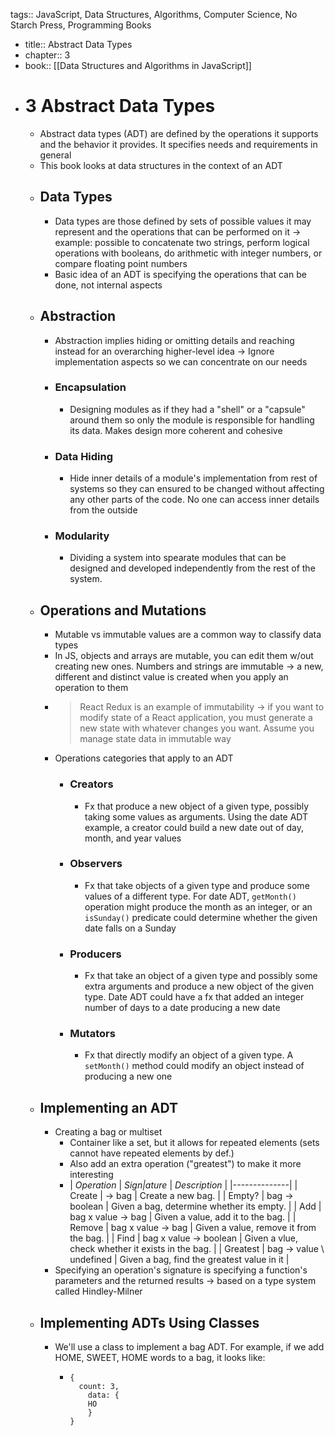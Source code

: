 tags:: JavaScript, Data Structures, Algorithms, Computer Science, No Starch Press, Programming Books

- title:: Abstract Data Types
- chapter:: 3
- book:: [[Data Structures and Algorithms in JavaScript]]
- # 3 Abstract Data Types
	- Abstract data types (ADT) are defined by the operations it supports and the behavior it provides. It specifies needs and requirements in general
	- This book looks at data structures in the context of an ADT
	- ## Data Types
		- Data types are those defined by sets of possible values it may represent and the operations that can be performed on it -> example: possible to concatenate two strings, perform logical operations with booleans, do arithmetic with integer numbers, or compare floating point numbers
		- Basic idea of an ADT is specifying the operations that can be done, not internal aspects
	- ## Abstraction
		- Abstraction implies hiding or omitting details and reaching instead for an overarching higher-level idea -> Ignore implementation aspects so we can concentrate on our needs
		- ### Encapsulation
			- Designing modules as if they had a "shell" or a "capsule" around them so only the module is responsible for handling its data. Makes design more coherent and cohesive
		- ### Data Hiding
			- Hide inner details of a module's implementation from rest of systems so they can ensured to be changed without affecting any other parts of the code. No one can access inner details from the outside
		- ### Modularity
			- Dividing a system into spearate modules that can be designed and developed independently from the rest of the system.
	- ## Operations and Mutations
		- Mutable vs immutable values are a common way to classify data types
		- In JS, objects and arrays are mutable, you can edit them w/out creating new ones. Numbers and strings are immutable -> a new, different and distinct value is created when you apply an operation to them
		- > React Redux is an example of immutability -> if you want to modify state of a React application, you must generate a new state with whatever changes you want. Assume you manage state data in immutable way
		- Operations categories that apply to an ADT
			- ### Creators
				- Fx that produce a new object of a given type, possibly taking some values as arguments. Using the date ADT example, a creator could build a new date out of day, month, and year values
			- ### Observers
				- Fx that take objects of a given type and produce some values of a different type. For date ADT, `getMonth()` operation might produce the month as an integer, or an `isSunday()` predicate could determine whether the given date falls on a Sunday
			- ### Producers
				- Fx that take an object of a given type and possibly some extra arguments and produce a new object of the given type. Date ADT could have a fx that added an integer number of days to a date producing a new date
			- ### Mutators
				- Fx that directly modify an object of a given type. A `setMonth()` method could modify an object instead of producing a new one
	- ## Implementing an ADT
		- Creating a bag or multiset
			- Container like a set, but it allows for repeated elements (sets cannot have repeated elements by def.)
			- Also add an extra operation ("greatest") to make it more interesting
			- | *Operation* | *Sign|ature* | *Description* |
			  |--------------|
			  | Create | -> bag | Create a new bag. |
			  | Empty? | bag -> boolean | Given a bag, determine whether its empty. | 
			  | Add | bag x value -> bag | Given a value, add it to the bag. |
			  | Remove | bag x value -> bag | Given a value, remove it from the bag. |
			  | Find | bag x value -> boolean | Given a vlue, check whether it exists in the bag. |
			  | Greatest | bag -> value \ undefined | Given a bag, find the greatest value in it |
		- Specifying an operation's signature is specifying a function's parameters and the returned results -> based on a type system called Hindley-Milner
	- ## Implementing ADTs Using Classes
		- We'll use a class to implement a bag ADT. For example, if we add HOME, SWEET, HOME words to a bag, it looks like:
			- ```
			  {
			  	count: 3,
			      data: {
			      HO
			      }
			  }
			  ```